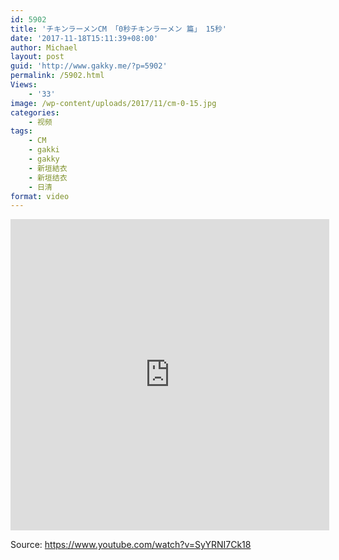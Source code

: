 ```yaml
---
id: 5902
title: 'チキンラーメンCM 「0秒チキンラーメン 篇」 15秒'
date: '2017-11-18T15:11:39+08:00'
author: Michael
layout: post
guid: 'http://www.gakky.me/?p=5902'
permalink: /5902.html
Views:
    - '33'
image: /wp-content/uploads/2017/11/cm-0-15.jpg
categories:
    - 视频
tags:
    - CM
    - gakki
    - gakky
    - 新垣結衣
    - 新垣结衣
    - 日清
format: video
---
```


<iframe allowfullscreen="allowfullscreen" frameborder="0" height="498" loading="lazy" src="http://player.youku.com/embed/XMzE2NjI2ODQyNA==" width="510"></iframe>

Source: <https://www.youtube.com/watch?v=SyYRNI7Ck18>